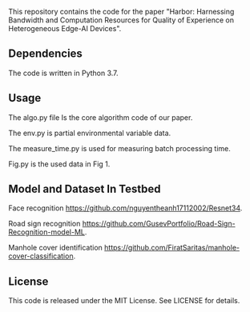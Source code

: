 This repository contains the code for the paper "Harbor: Harnessing Bandwidth and Computation Resources for Quality of Experience on Heterogeneous Edge-AI Devices".

## Dependencies
The code is written in Python 3.7.

## Usage
The algo.py file Is the core algorithm code of our paper. 

The env.py is partial environmental variable data.

The measure_time.py is used for measuring batch processing time.

Fig.py is the used data in Fig 1.

## Model and Dataset In Testbed
Face recognition
https://github.com/nguyentheanh17112002/Resnet34.

Road sign recognition
https://github.com/GusevPortfolio/Road-Sign-Recognition-model-ML.

Manhole cover identification
https://github.com/FiratSaritas/manhole-cover-classification.

## License
This code is released under the MIT License. See LICENSE for details.
